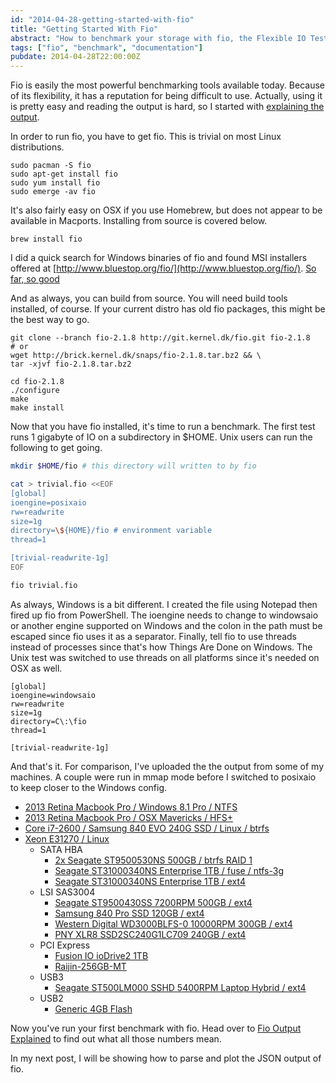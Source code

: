 ```yaml
---
id: "2014-04-28-getting-started-with-fio"
title: "Getting Started With Fio"
abstract: "How to benchmark your storage with fio, the Flexible IO Tester"
tags: ["fio", "benchmark", "documentation"]
pubdate: 2014-04-28T22:00:00Z
---
```


Fio is easily the most powerful benchmarking tools available today. Because of its flexibility, it
has a reputation for being difficult to use. Actually, using it is pretty easy and reading the
output is hard, so I started with [explaining the output](/post/2014-04-17-fio-output-explained.html).

In order to run fio, you have to get fio. This is trivial on most Linux distributions.

    sudo pacman -S fio
    sudo apt-get install fio
    sudo yum install fio
    sudo emerge -av fio

It's also fairly easy on OSX if you use Homebrew, but does not appear to be available in Macports.
Installing from source is covered below.

    brew install fio

I did a quick search for Windows binaries of fio and found MSI installers offered at
[http://www.bluestop.org/fio/](http://www.bluestop.org/fio/).
[So far, so good](/images/fio-windows8.jpg)

And as always, you can build from source. You will need build tools installed, of course. If your
current distro has old fio packages, this might be the best way to go.

    git clone --branch fio-2.1.8 http://git.kernel.dk/fio.git fio-2.1.8
    # or
    wget http://brick.kernel.dk/snaps/fio-2.1.8.tar.bz2 && \
    tar -xjvf fio-2.1.8.tar.bz2

    cd fio-2.1.8
    ./configure
    make
    make install

Now that you have fio installed, it's time to run a benchmark. The first test runs 1 gigabyte of IO on a
subdirectory in $HOME. Unix users can run the following to get going.

``` sh
mkdir $HOME/fio # this directory will written to by fio

cat > trivial.fio <<EOF
[global]
ioengine=posixaio
rw=readwrite
size=1g
directory=\${HOME}/fio # environment variable
thread=1

[trivial-readwrite-1g]
EOF

fio trivial.fio
```

As always, Windows is a bit different. I created the file using Notepad then fired up fio from
PowerShell. The ioengine needs to change to windowsaio or another engine supported on Windows
and the colon in the path must be escaped since fio uses it as a separator. Finally, tell fio to
use threads instead of processes since that's how Things Are Done on Windows. The Unix test was
switched to use threads on all platforms since it's needed on OSX as well.

```
[global]
ioengine=windowsaio
rw=readwrite
size=1g
directory=C\:\fio
thread=1

[trivial-readwrite-1g]
```

And that's it. For comparison, I've uploaded the the output from some of my machines. A couple were
run in mmap mode before I switched to posixaio to keep closer to the Windows config.

* [2013 Retina Macbook Pro / Windows 8.1 Pro / NTFS](https://gist.github.com/tobert/11386257#file-trivial-2013-mbp-win81pro-txt)
* [2013 Retina Macbook Pro / OSX Mavericks / HFS+](https://gist.github.com/tobert/11386257#file-2013-macbook-pro-osx-mavericks-txt)
* [Core i7-2600 / Samsung 840 EVO 240G SSD / Linux / btrfs](https://gist.github.com/tobert/11386257#file-brak-samsung840evo-linux-txt)
* [Xeon E31270 / Linux](/post/2014-03-29-benchmarking-disk-latency-setup.html)
    * SATA HBA
        * [2x Seagate ST9500530NS 500GB / btrfs RAID 1](https://gist.github.com/tobert/11386257#file-zorak-enterprise-sata-raid1-txt)
        * [Seagate ST31000340NS Enterprise 1TB / fuse / ntfs-3g](https://gist.github.com/tobert/11386257#file-zorak-enterprise-sata-1tb-ntfs-3g-txt)
        * [Seagate ST31000340NS Enterprise 1TB / ext4](https://gist.github.com/tobert/11386257#file-zorak-enterprise-sata-1tb-ext4-txt)
    * LSI SAS3004
        * [Seagate ST9500430SS 7200RPM 500GB / ext4](https://gist.github.com/tobert/11386257#file-zorak-7200rpm-sas2-txt)
        * [Samsung 840 Pro SSD 120GB / ext4](https://gist.github.com/tobert/11386257#file-brak-samsung840evo-linux-txt)
        * [Western Digital WD3000BLFS-0 10000RPM 300GB / ext4](https://gist.github.com/tobert/11386257#file-zorak-10krpm-sata-on-sas-hba-txt)
        * [PNY XLR8 SSD2SC240G1LC709 240GB / ext4](https://gist.github.com/tobert/11386257#file-zorak-pny-sata-ssd-on-sas-hba-txt)
    * PCI Express
        * [Fusion IO ioDrive2 1TB](https://gist.github.com/tobert/11386257#file-zorak-fusionio-iodriveii-txt)
        * [Raijin-256GB-MT](https://gist.github.com/tobert/11386257#file-zorak-raijin-pcie-256g-txt)
    * USB3
        * [Seagate ST500LM000 SSHD 5400RPM Laptop Hybrid / ext4](https://gist.github.com/tobert/11386257#file-zorak-usb3-sshd-5400rpm-ext4-txt)
    * USB2
        * [Generic 4GB Flash](https://gist.github.com/tobert/11386257#file-zorak-usb2-flash-4g-txt)

Now you've run your first benchmark with fio. Head over to
[Fio Output Explained](post/2014-04-17-fio-output-explained.html) to find out what all those numbers
mean.

In my next post, I will be showing how to parse and plot the JSON output of fio.


